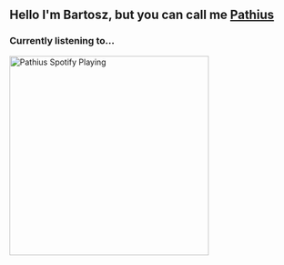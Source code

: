 ## Hello I'm Bartosz, but you can call me [Pathius](https://pathius.github.io/)

### Currently listening to...

[<img src="https://now-playing-codestackr.vercel.app/api/spotify-playing" alt="Pathius Spotify Playing" width="350" />](https://open.spotify.com/user/11155466968)
